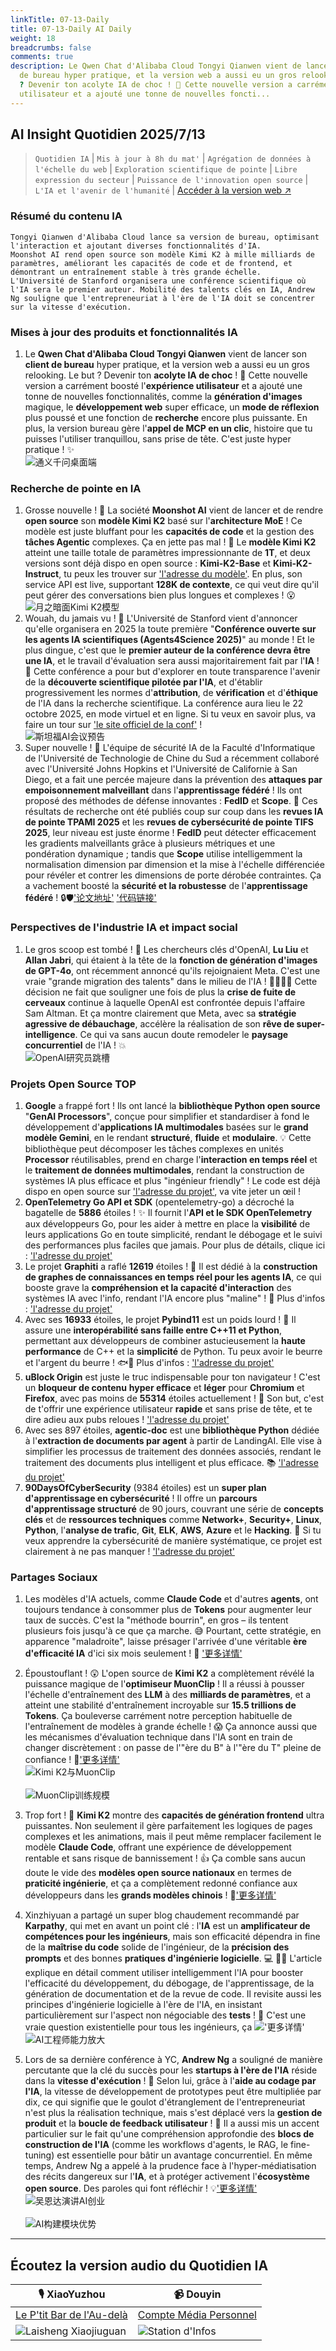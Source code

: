 ```yaml
---
linkTitle: 07-13-Daily
title: 07-13-Daily AI Daily
weight: 18
breadcrumbs: false
comments: true
description: Le Qwen Chat d'Alibaba Cloud Tongyi Qianwen vient de lancer son client
  de bureau hyper pratique, et la version web a aussi eu un gros relooking. Le but
  ? Devenir ton acolyte IA de choc ! 🥳 Cette nouvelle version a carrément boosté l'expérience
  utilisateur et a ajouté une tonne de nouvelles foncti...
---
```

## AI Insight Quotidien 2025/7/13

>  `Quotidien IA` | `Mis à jour à 8h du mat'` | `Agrégation de données à l'échelle du web` | `Exploration scientifique de pointe` | `Libre expression du secteur` | `Puissance de l'innovation open source` | `L'IA et l'avenir de l'humanité` | [Accéder à la version web ↗️](https://ai.hubtoday.app/)



### **Résumé du contenu IA**

```
Tongyi Qianwen d'Alibaba Cloud lance sa version de bureau, optimisant l'interaction et ajoutant diverses fonctionnalités d'IA.
Moonshot AI rend open source son modèle Kimi K2 à mille milliards de paramètres, améliorant les capacités de code et de frontend, et démontrant un entraînement stable à très grande échelle.
L'Université de Stanford organisera une conférence scientifique où l'IA sera le premier auteur. Mobilité des talents clés en IA, Andrew Ng souligne que l'entrepreneuriat à l'ère de l'IA doit se concentrer sur la vitesse d'exécution.
```



### **Mises à jour des produits et fonctionnalités IA**

1.  Le **Qwen Chat d'Alibaba Cloud Tongyi Qianwen** vient de lancer son **client de bureau** hyper pratique, et la version web a aussi eu un gros relooking. Le but ? Devenir ton **acolyte IA de choc** ! 🥳 Cette nouvelle version a carrément boosté l'**expérience utilisateur** et a ajouté une tonne de nouvelles fonctionnalités, comme la **génération d'images** magique, le **développement web** super efficace, un **mode de réflexion** plus poussé et une fonction de **recherche** encore plus puissante. En plus, la version bureau gère l'**appel de MCP en un clic**, histoire que tu puisses l'utiliser tranquillou, sans prise de tête. C'est juste hyper pratique ! ✨
    <br/> ![通义千问桌面端](https://cdn.jsdmirror.com/gh/justlovemaki/imagehub@main/assets/2025/07/news_01jzzkas28f9mswqw2dfk95245.jpeg) <br/>

### **Recherche de pointe en IA**

1.  Grosse nouvelle ! 🚀 La société **Moonshot AI** vient de lancer et de rendre **open source** son **modèle Kimi K2** basé sur l'**architecture MoE** ! Ce modèle est juste bluffant pour les **capacités de code** et la gestion des **tâches Agentic** complexes. Ça en jette pas mal ! 👏 Le **modèle Kimi K2** atteint une taille totale de paramètres impressionnante de **1T**, et deux versions sont déjà dispo en open source : **Kimi-K2-Base** et **Kimi-K2-Instruct**, tu peux les trouver sur ['l'adresse du modèle'](https://huggingface.co/collections/kimi-k2). En plus, son service API est live, supportant **128K de contexte**, ce qui veut dire qu'il peut gérer des conversations bien plus longues et complexes ! 😮
    <br/> ![月之暗面Kimi K2模型](https://cdn.jsdmirror.com/gh/justlovemaki/imagehub@main/assets/2025/07/news_01jzzkawraefaaa8dgcdekmt8f.jpeg) <br/>
2.  Wouah, du jamais vu ! 🤯 L'Université de Stanford vient d'annoncer qu'elle organisera en 2025 la toute première "**Conférence ouverte sur les agents IA scientifiques (Agents4Science 2025)**" au monde ! Et le plus dingue, c'est que le **premier auteur de la conférence devra être une IA**, et le travail d'évaluation sera aussi majoritairement fait par l'**IA** ! 🤖 Cette conférence a pour but d'explorer en toute transparence l'avenir de la **découverte scientifique pilotée par l'IA**, et d'établir progressivement les normes d'**attribution**, de **vérification** et d'**éthique** de l'IA dans la recherche scientifique. La conférence aura lieu le 22 octobre 2025, en mode virtuel et en ligne. Si tu veux en savoir plus, va faire un tour sur ['le site officiel de la conf'](https://agents4science.stanford.edu) !
    <br/> ![斯坦福AI会议预告](https://cdn.jsdmirror.com/gh/justlovemaki/imagehub@main/assets/2025/07/news_01jzzkb3k3ejdrb8s53g4ng0rf.jpeg) <br/>
3.  Super nouvelle ! 🎉 L'équipe de sécurité IA de la Faculté d'Informatique de l'Université de Technologie de Chine du Sud a récemment collaboré avec l'Université Johns Hopkins et l'Université de Californie à San Diego, et a fait une percée majeure dans la prévention des **attaques par empoisonnement malveillant** dans l'**apprentissage fédéré** ! Ils ont proposé des méthodes de défense innovantes : **FedID** et **Scope**. 👏 Ces résultats de recherche ont été publiés coup sur coup dans les **revues IA de pointe TPAMI 2025** et les **revues de cybersécurité de pointe TIFS 2025**, leur niveau est juste énorme ! **FedID** peut détecter efficacement les gradients malveillants grâce à plusieurs métriques et une pondération dynamique ; tandis que **Scope** utilise intelligemment la normalisation dimension par dimension et la mise à l'échelle différenciée pour révéler et contrer les dimensions de porte dérobée contraintes. Ça a vachement boosté la **sécurité et la robustesse** de l'**apprentissage fédéré** ! 🔒🛡️['论文地址'](https://ieeexplore.ieee.org/document/11045524) ['代码链接'](https://github.com/siquanhuang/Multi-metrics_against_backdoors_in_FL)


### **Perspectives de l'industrie IA et impact social**

1.  Le gros scoop est tombé ! 🍉 Les chercheurs clés d'OpenAI, **Lu Liu** et **Allan Jabri**, qui étaient à la tête de la **fonction de génération d'images de GPT-4o**, ont récemment annoncé qu'ils rejoignaient Meta. C'est une vraie "grande migration des talents" dans le milieu de l'IA ! 🚶‍♀️🚶‍♂️ Cette décision ne fait que souligner une fois de plus la **crise de fuite de cerveaux** continue à laquelle OpenAI est confrontée depuis l'affaire Sam Altman. Et ça montre clairement que Meta, avec sa **stratégie agressive de débauchage**, accélère la réalisation de son **rêve de super-intelligence**. Ce qui va sans aucun doute remodeler le **paysage concurrentiel** de l'IA ! 💥
    <br/> ![OpenAI研究员跳槽](https://cdn.jsdmirror.com/gh/justlovemaki/imagehub@main/assets/2025/07/news_01jzzkb7ezfa4bcfwz8q45fadw.jpeg) <br/>


### **Projets Open Source TOP**

1.  **Google** a frappé fort ! Ils ont lancé la **bibliothèque Python open source** "**GenAI Processors**", conçue pour simplifier et standardiser à fond le développement d'**applications IA multimodales** basées sur le **grand modèle Gemini**, en le rendant **structuré**, **fluide** et **modulaire**. 💡 Cette bibliothèque peut décomposer les tâches complexes en unités **Processor** réutilisables, prend en charge l'**interaction en temps réel** et le **traitement de données multimodales**, rendant la construction de systèmes IA plus efficace et plus "ingénieur friendly" ! Le code est déjà dispo en open source sur ['l'adresse du projet'](https://github.com/google/generative-ai-processors), va vite jeter un œil !
2.  **OpenTelemetry Go API et SDK** (opentelemetry-go) a décroché la bagatelle de **5886** étoiles ! ✨ Il fournit l'**API et le SDK OpenTelemetry** aux développeurs Go, pour les aider à mettre en place la **visibilité** de leurs applications Go en toute simplicité, rendant le débogage et le suivi des performances plus faciles que jamais. Pour plus de détails, clique ici : ['l'adresse du projet'](https://github.com/open-telemetry/open-telemetry-go)
3.  Le projet **Graphiti** a raflé **12619** étoiles ! 🌟 Il est dédié à la **construction de graphes de connaissances en temps réel pour les agents IA**, ce qui booste grave la **compréhension et la capacité d'interaction** des systèmes IA avec l'info, rendant l'IA encore plus "maline" ! 🤖 Plus d'infos : ['l'adresse du projet'](https://github.com/getzep/graphiti)
4.  Avec ses **16933** étoiles, le projet **Pybind11** est un poids lourd ! 💫 Il assure une **interopérabilité sans faille entre C++11 et Python**, permettant aux développeurs de combiner astucieusement la **haute performance** de C++ et la **simplicité** de Python. Tu peux avoir le beurre et l'argent du beurre ! 🐟🐻 Plus d'infos : ['l'adresse du projet'](https://github.com/pybind/pybind11)
5.   **uBlock Origin** est juste le truc indispensable pour ton navigateur ! C'est un **bloqueur de contenu** **hyper efficace** et **léger** pour **Chromium** et **Firefox**, avec pas moins de **55314** étoiles actuellement ! 🌟 Son but, c'est de t'offrir une expérience utilisateur **rapide** et sans prise de tête, et te dire adieu aux pubs reloues ! ['l'adresse du projet'](https://github.com/gorhill/uBlock)
6.  Avec ses 897 étoiles, **agentic-doc** est une **bibliothèque Python** dédiée à l'**extraction de documents par agent** à partir de LandingAI. Elle vise à simplifier les processus de traitement des données associés, rendant le traitement des documents plus intelligent et plus efficace. 📚 ['l'adresse du projet'](https://github.com/landing-ai/agentic-doc)
7.  **90DaysOfCyberSecurity** (9384 étoiles) est un **super plan d'apprentissage en cybersécurité** ! Il offre un **parcours d'apprentissage structuré** de 90 jours, couvrant une série de **concepts clés** et de **ressources techniques** comme **Network+**, **Security+**, **Linux**, **Python**, l'**analyse de trafic**, **Git**, **ELK**, **AWS**, **Azure** et le **Hacking**. 🔐 Si tu veux apprendre la cybersécurité de manière systématique, ce projet est clairement à ne pas manquer ! ['l'adresse du projet'](https://github.com/farhanashrafdev/90DaysOfCyberSecurity)

### **Partages Sociaux**

1.  Les modèles d'IA actuels, comme **Claude Code** et d'autres **agents**, ont toujours tendance à consommer plus de **Tokens** pour augmenter leur taux de succès. C'est la "méthode bourrin", en gros – ils tentent plusieurs fois jusqu'à ce que ça marche. 😅 Pourtant, cette stratégie, en apparence "maladroite", laisse présager l'arrivée d'une véritable **ère d'efficacité IA** d'ici six mois seulement ! 🤯 ['更多详情'](https://x.com/Yangyixxxx/status/1944029058171314602)
2.  Époustouflant ! 😲 L'open source de **Kimi K2** a complètement révélé la puissance magique de l'**optimiseur MuonClip** ! Il a réussi à pousser l'échelle d'entraînement des **LLM** à des **milliards de paramètres**, et a atteint une stabilité d'entraînement incroyable sur **15.5 trillions de Tokens**. Ça bouleverse carrément notre perception habituelle de l'entraînement de modèles à grande échelle ! 😱 Ça annonce aussi que les mécanismes d'évaluation technique dans l'IA sont en train de changer discrètement : on passe de l'"ère du B" à l'"ère du T" pleine de confiance ! 🚀['更多详情'](https://x.com/op7418/status/1943993841402753123)
    <br/> ![Kimi K2与MuonClip](https://cdn.jsdmirror.com/gh/justlovemaki/imagehub@main/assets/2025/07/news_01jzzkbc5pem8t9cg32p7esk5m.jpeg) <br/>
    <br/> ![MuonClip训练规模](https://cdn.jsdmirror.com/gh/justlovemaki/imagehub@main/assets/2025/07/news_01jzzkbhjje9683wc4mc0zbktc.jpeg) <br/>
3.  Trop fort ! 🤯 **Kimi K2** montre des **capacités de génération frontend** ultra puissantes. Non seulement il gère parfaitement les logiques de pages complexes et les animations, mais il peut même remplacer facilement le modèle **Claude Code**, offrant une expérience de développement rentable et sans risque de bannissement ! 👍 Ça comble sans aucun doute le vide des **modèles open source nationaux** en termes de **praticité ingénierie**, et ça a complètement redonné confiance aux développeurs dans les **grands modèles chinois** ! 💪['更多详情'](https://m.okjike.com/originalPosts/687203b9e81ba2a179da0925)

4.  Xinzhiyuan a partagé un super blog chaudement recommandé par **Karpathy**, qui met en avant un point clé : l'**IA** est un **amplificateur de compétences pour les ingénieurs**, mais son efficacité dépendra in fine de la **maîtrise du code** solide de l'ingénieur, de la **précision des prompts** et des bonnes **pratiques d'ingénierie logicielle**. 💻 👨‍💻 L'article explique en détail comment utiliser intelligemment l'IA pour booster l'efficacité du développement, du débogage, de l'apprentissage, de la génération de documentation et de la revue de code. Il revisite aussi les principes d'ingénierie logicielle à l'ère de l'IA, en insistant particulièrement sur l'aspect non négociable des **tests** ! 🤔 C'est une vraie question existentielle pour tous les ingénieurs, ça !['更多详情'](https://x.com/hongming731/status/1943857272964493417)
    <br/> ![AI工程师能力放大](https://cdn.jsdmirror.com/gh/justlovemaki/imagehub@main/assets/2025/07/news_01jzzkbnabfxh932p8ggnbexv1.jpeg) <br/>
5.  Lors de sa dernière conférence à YC, **Andrew Ng** a souligné de manière percutante que la clé du succès pour les **startups à l'ère de l'IA** réside dans la **vitesse d'exécution** ! 🚀 Selon lui, grâce à l'**aide au codage par l'IA**, la vitesse de développement de prototypes peut être multipliée par dix, ce qui signifie que le goulot d'étranglement de l'entrepreneuriat n'est plus la réalisation technique, mais s'est déplacé vers la **gestion de produit** et la **boucle de feedback utilisateur** ! 🔄 Il a aussi mis un accent particulier sur le fait qu'une compréhension approfondie des **blocs de construction de l'IA** (comme les workflows d'agents, le RAG, le fine-tuning) est essentielle pour bâtir un avantage concurrentiel. En même temps, Andrew Ng a appelé à la prudence face à l'hyper-médiatisation des récits dangereux sur l'**IA**, et à protéger activement l'**écosystème open source**. Des paroles qui font réfléchir ! 💡['更多详情'](https://x.com/hongming731/status/1943856893124129024)
    <br/> ![吴恩达演讲AI创业](https://cdn.jsdmirror.com/gh/justlovemaki/imagehub@main/assets/2025/07/news_01jzzkbrecefeaxt8ajtqhyfsm.jpeg) <br/>
    <br/> ![AI构建模块优势](https://cdn.jsdmirror.com/gh/justlovemaki/imagehub@main/assets/2025/07/news_01jzzkbv8ke1nvyyfgk5y7v47h.jpeg) <br/>

---

## **Écoutez la version audio du Quotidien IA**

| 🎙️ **XiaoYuzhou** | 📹 **Douyin** |
| --- | --- |
| [Le P'tit Bar de l'Au-delà](https://www.xiaoyuzhoufm.com/podcast/683c62b7c1ca9cf575a5030e)  |   [Compte Média Personnel](https://www.douyin.com/user/MS4wLjABAAAAwpwqPQlu38sO38VyWgw9ZjDEnN4bMR5j8x111UxpseHR9DpB6-CveI5KRXOWuFwG)|
| ![Laisheng Xiaojiuguan](https://cdn.jsdmirror.com/gh/justlovemaki/imagehub@main/logo/f959f7984e9163fc50d3941d79a7f262.md.png) | ![Station d'Infos](https://cdn.jsdmirror.com/gh/justlovemaki/imagehub@main/logo/7fc30805eeb831e1e2baa3a240683ca3.md.png) |